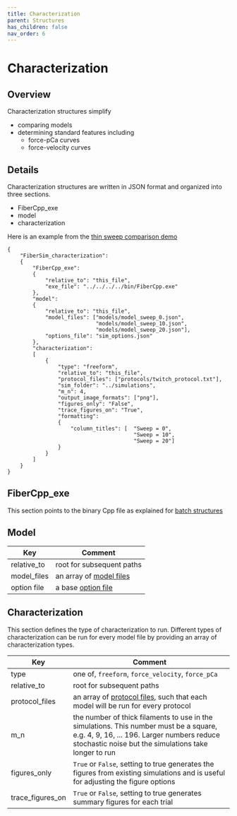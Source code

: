 ```yaml
---
title: Characterization
parent: Structures
has_children: false
nav_order: 6
---
```


# Characterization

## Overview

Characterization structures simplify
+ comparing models
+ determining standard features including
  + force-pCa curves
  + force-velocity curves

## Details

Characterization structures are written in JSON format and organized into three sections.
+ FiberCpp_exe
+ model
+ characterization

Here is an example from the [thin sweep comparison demo](../../demos/characterization/thin_sweep/thin_sweep.html)

````
{
    "FiberSim_characterization":
    {
        "FiberCpp_exe":
        {
            "relative_to": "this_file",
            "exe_file": "../../../../bin/FiberCpp.exe"
        },
        "model":
        {
            "relative_to": "this_file",
            "model_files": ["models/model_sweep_0.json",
                            "models/model_sweep_10.json",
                            "models/model_sweep_20.json"],
            "options_file": "sim_options.json"
        },
        "characterization":
        [
            {
                "type": "freeform",
                "relative_to": "this_file",
                "protocol_files": ["protocols/twitch_protocol.txt"],
                "sim_folder": "../simulations",
                "m_n": 4,
                "output_image_formats": ["png"],
                "figures_only": "False",
                "trace_figures_on": "True",
                "formatting":
                {
                    "column_titles": [  "Sweep = 0",
                                        "Sweep = 10",
                                        "Sweep = 20"]
                }
            }
        ]
    }
}
````

## FiberCpp_exe

This section points to the binary Cpp file as explained for [batch structures](../batch/batch.html)

## Model

| Key | Comment |
| --- | --- |
| relative_to | root for subsequent paths |
| model_files | an array of [model files](../model/model.html) |
| option file | a base [option file](../options/options.html) |

## Characterization

This section defines the type of characterization to run. Different types of characterization can be run for every model file by providing an array of characterization types.

| Key | Comment |
| --- | --- |
| type | one of, `freeform`, `force_velocity`, `force_pCa` |
| relative_to | root for subsequent paths |
| protocol_files | an array of [protocol files](../protocol/protocol.html), such that each model will be run for every protocol |
| m_n | the number of thick filaments to use in the simulations. This number must be a square, e.g. 4, 9, 16, ... 196. Larger numbers reduce stochastic noise but the simulations take longer to run |
| figures_only | `True` or `False`, setting to true generates the figures from existing simulations and is useful for adjusting the figure options |
| trace_figures_on | `True` or `False`, setting to true generates summary figures for each trial |
